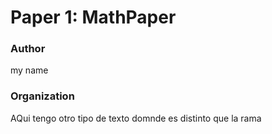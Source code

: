 # Paper 1: MathPaper
### Author
my name
### Organization

AQui tengo otro tipo de texto
domnde es distinto que la rama
